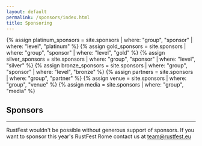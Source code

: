 ```yaml
---
layout: default
permalink: /sponsors/index.html
title: Sponsoring
---
```


{% assign platinum_sponsors = site.sponsors | where: "group", "sponsor" | where: "level", "platinum" %}
{% assign gold_sponsors = site.sponsors | where: "group", "sponsor" | where: "level", "gold" %}
{% assign silver_sponsors = site.sponsors | where: "group", "sponsor" | where: "level", "silver" %}
{% assign bronze_sponsors = site.sponsors | where: "group", "sponsor" | where: "level", "bronze" %}
{% assign partners = site.sponsors | where: "group", "partner" %}
{% assign venue = site.sponsors | where: "group", "venue" %}
{% assign media = site.sponsors | where: "group", "media" %}

<div class="popout sponsors">
  <section>
    <h1>Sponsors</h1>
    <hr />
    <p>
      RustFest wouldn't be possible without generous support of sponsors.
      If you want to sponsor this year's RustFest Rome contact us at <a href="mailto:team@rustfest.eu">team@rustfest.eu</a>
    </p>
  </section>
</div>

<!--

<div class="popout sponsors">
  <section>
    <h1>Sponsors</h1>
    <hr />
    <p>
      RustFest wouldn't be possible without the generous support of these fine folks:
    </p>
      <ul class="primary">
        {% for sponsor in platinum_sponsors %}
          <li><a href="{{sponsor.link}}" title="{{sponsor.name}}"><img src="/assets/sponsors/{{sponsor.slug}}.{% if sponsor.png %}png{% else %}svg{% endif %}" /></a></li>
          {% if sponsor.desc %}
          <li><p>{{sponsor.desc}}</p></li>
          {% endif %}
        {% endfor %}
        {% for sponsor in gold_sponsors %}
          <li><a href="{{sponsor.link}}" title="{{sponsor.name}}"><img src="/assets/sponsors/{{sponsor.slug}}.{% if sponsor.png %}png{% else %}svg{% endif %}" /></a></li>
          {% if sponsor.desc %}
          <li><p>{{sponsor.desc}}</p></li>
          {% endif %}
        {% endfor %}
        {% for sponsor in silver_sponsors %}
          <li><a href="{{sponsor.link}}" title="{{sponsor.name}}"><img src="/assets/sponsors/{{sponsor.slug}}.{% if sponsor.png %}png{% else %}svg{% endif %}" /></a></li>
          {% if sponsor.desc %}
          <li><p>{{sponsor.desc}}</p></li>
          {% endif %}
        {% endfor %}
        {% for sponsor in bronze_sponsors %}
          <li><a href="{{sponsor.link}}" title="{{sponsor.name}}"><img src="/assets/sponsors/{{sponsor.slug}}.{% if sponsor.png %}png{% else %}svg{% endif %}" /></a></li>
          {% if sponsor.desc %}
          <li><p>{{sponsor.desc}}</p></li>
          {% endif %}
        {% endfor %}
      </ul>
  </section>

  <section>
    <h2>Partners</h2>
    <hr />
      <ul>
        {% for sponsor in partners %}
          <li><a href="{{sponsor.link}}" title="{{sponsor.name}}"><img src="/assets/sponsors/{{sponsor.slug}}.{% if sponsor.png %}png{% else %}svg{% endif %}" /></a></li>
          {% if sponsor.desc %}
          <li><p>{{sponsor.desc}}</p></li>
          {% endif %}
        {% endfor %}
      </ul>
  </section>

  <section>
    <h2>Media Partner</h2>
    <hr />
      <ul>
        {% for sponsor in media %}
          <li><a href="{{sponsor.link}}" title="{{sponsor.name}}"><img src="/assets/sponsors/{{sponsor.slug}}.{% if sponsor.png %}png{% else %}svg{% endif %}" /></a></li>
          {% if sponsor.desc %}
          <li><p>{{sponsor.desc}}</p></li>
          {% endif %}
        {% endfor %}
      </ul>
  </section>

  <section>
    <h2>Venues</h2>
    <hr />
      <ul>
        {% for sponsor in venue %}
          <li><a href="{{sponsor.link}}" title="{{sponsor.name}}"><img src="/assets/sponsors/{{sponsor.slug}}.{% if sponsor.png %}png{% else %}svg{% endif %}" /></a></li>
          {% if sponsor.desc %}
          <li><p>{{sponsor.desc}}</p></li>
          {% endif %}
        {% endfor %}
      </ul>
  </section>

</div>


<section class="whitewithwheel">
  <h2>Interested in sponsoring us?</h2>
  <br />
  <p>
    <a class="button" href="mailto:sponsors@rustfest.eu">
      Get in touch now
    </a>
    <a class="button" href="/sponsors/packages/">
      Sponsor packages
    </a>
  </p>
</section>
-->
